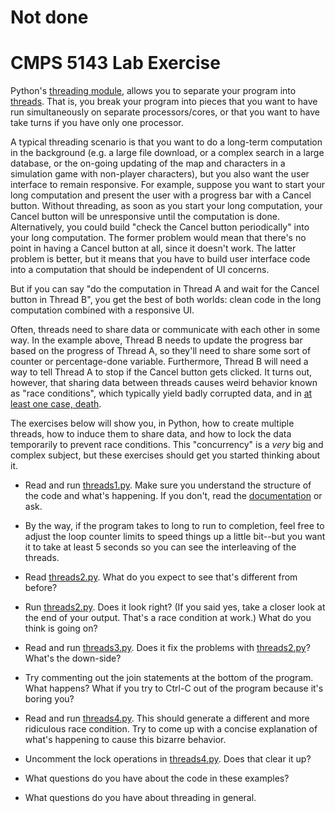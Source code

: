 
# Not done

# CMPS 5143 Lab Exercise

Python's [threading module](http://docs.python.org/2/library/threading.html),
allows you to separate your program into [threads](http://en.wikipedia.org/wiki/Thread_(computing)). That
is, you break your program into pieces that you want to have run simultaneously on separate processors/cores, or that
you want to have take turns if you have only one processor.

A typical threading scenario is that you want to do a long-term computation in the background
(e.g. a large file download, or a complex search in a large database, or the on-going updating of the
map and characters in a simulation game with non-player characters), but you also want the user interface
to remain responsive. For example, suppose you want to start your long computation and present the
user with a progress bar with a Cancel button. Without threading, as soon as you start your
long computation, your Cancel button will be unresponsive until the computation is done. Alternatively,
you could build "check the Cancel button periodically" into your long computation. The former problem
would mean that there's no point in having a Cancel button at all, since it doesn't work. The latter
problem is better, but it means that you have to build user interface code into a computation that should
be independent of UI concerns.

But if you can say "do the computation in Thread A and wait for the Cancel button in Thread B", you get
the best of both worlds: clean code in the long computation combined with a responsive UI.

Often, threads need to share data or communicate with each other in some way. In the example above,
Thread B needs to update the progress bar based on the progress of Thread A, so they'll need to share
some sort of counter or percentage-done variable. Furthermore, Thread B will need a way to tell Thread A
to stop if the Cancel button gets clicked. It turns out, however, that sharing data between threads
causes weird behavior known as "race conditions", which typically yield badly corrupted data, and in
[at least one case, death](http://en.wikipedia.org/wiki/Therac-25).

The exercises below will show you, in Python, how to create multiple threads, how to induce them
to share data, and how to lock the data temporarily to prevent race conditions. This "concurrency" is a <em>very</em>
big and complex subject, but these exercises should get you started thinking about it.

- Read and run <a href="../programs/threads/threads1.py">threads1.py</a>. Make sure you
    understand the structure of the code and what's happening. If you don't, read the 
    <a href="http://docs.python.org/2/library/threading.html">documentation</a> or ask.
    
- By the way, if the program takes to long to run to completion, feel free to adjust the
    loop counter limits to speed things up a little bit--but you want it to take at least 5 seconds
    so you can see the interleaving of the threads.
    

- Read <a href="../programs/threads/threads2.py">threads2.py</a>. What do you expect to
    see that's different from before?

- Run <a href="../programs/threads/threads2.py">threads2.py</a>. Does it look right?
  (If you said yes, take a closer look at the end of your output. That's a race condition at work.)
  What do you think is going on?

- Read and run <a href="../programs/threads/threads3.py">threads3.py</a>. Does it fix
  the problems with <a href="../programs/threads/threads2.py">threads2.py</a>? What's the down-side?

- Try commenting out the join statements at the bottom of the program. What happens? What if you try to Ctrl-C out of the program because it's boring you?</p></li>

- Read and run <a href="../programs/threads/threads4.py">threads4.py</a>. This should generate
    a different and more ridiculous race condition. Try to come up with a concise explanation of what's happening
    to cause this bizarre behavior.

    <li><p>Uncomment the lock operations in <a href="../programs/threads/threads4.py">threads4.py</a>. Does
    that clear it up?</p></li>

    <li><p>What questions do you have about the code in these examples?</p></li>

    <li><p>What questions do you have about threading in general.</p></li>
</ol>

</div>
</body>
</html>

